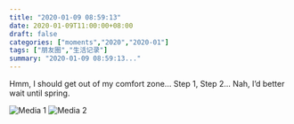 ```yaml
---
title: "2020-01-09 08:59:13"
date: 2020-01-09T11:00:00+08:00
draft: false
categories: ["moments","2020","2020-01"]
tags: ["朋友圈","生活记录"]
summary: "2020-01-09 08:59:13..."
---
```


Hmm, I should get out of my comfort zone...
Step 1, Step 2...
Nah, I’d better wait until spring.

![Media 1](/Moments/photos/2020-01-09/202001090859130.jpg)
![Media 2](/Moments/photos/2020-01-09/202001090859131.jpg)

